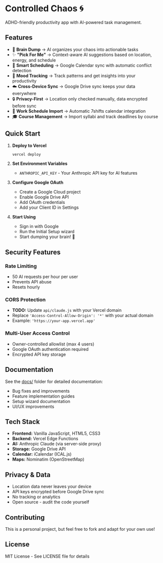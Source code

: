 # Controlled Chaos 🌀

ADHD-friendly productivity app with AI-powered task management.

## Features

- 🧠 **Brain Dump** → AI organizes your chaos into actionable tasks
- ✨ **"Pick For Me"** → Context-aware AI suggestions based on location, energy, and schedule
- 📅 **Smart Scheduling** → Google Calendar sync with automatic conflict detection
- 💜 **Mood Tracking** → Track patterns and get insights into your productivity
- ☁️ **Cross-Device Sync** → Google Drive sync keeps your data everywhere
- 🔒 **Privacy-First** → Location only checked manually, data encrypted before sync
- 💼 **Work Schedule Import** → Automatic 7shifts calendar integration
- 🎓 **Course Management** → Import syllabi and track deadlines by course

## Quick Start

1. **Deploy to Vercel**
   ```bash
   vercel deploy
   ```

2. **Set Environment Variables**
   - `ANTHROPIC_API_KEY` - Your Anthropic API key for AI features

3. **Configure Google OAuth**
   - Create a Google Cloud project
   - Enable Google Drive API
   - Add OAuth credentials
   - Add your Client ID in Settings

4. **Start Using**
   - Sign in with Google
   - Run the Initial Setup wizard
   - Start dumping your brain! 🧠

## Security Features

### Rate Limiting
- 50 AI requests per hour per user
- Prevents API abuse
- Resets hourly

### CORS Protection
- **TODO:** Update `api/claude.js` with your Vercel domain
- Replace `'Access-Control-Allow-Origin': '*'` with your actual domain
- Example: `'https://your-app.vercel.app'`

### Multi-User Access Control
- Owner-controlled allowlist (max 4 users)
- Google OAuth authentication required
- Encrypted API key storage

## Documentation

See the [docs/](./docs/) folder for detailed documentation:
- Bug fixes and improvements
- Feature implementation guides
- Setup wizard documentation
- UI/UX improvements

## Tech Stack

- **Frontend:** Vanilla JavaScript, HTML5, CSS3
- **Backend:** Vercel Edge Functions
- **AI:** Anthropic Claude (via server-side proxy)
- **Storage:** Google Drive API
- **Calendar:** iCalendar (ICAL.js)
- **Maps:** Nominatim (OpenStreetMap)

## Privacy & Data

- Location data never leaves your device
- API keys encrypted before Google Drive sync
- No tracking or analytics
- Open source - audit the code yourself

## Contributing

This is a personal project, but feel free to fork and adapt for your own use!

## License

MIT License - See LICENSE file for details
